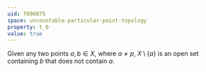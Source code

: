 ```yaml
---
uid: T000075
space: uncountable-particular-point-topology
property: t_0
value: true
---
```

Given any two points $a,b \in X$, where $a \ne p$, $X \setminus \{a\}$ is an open set containing $b$ that does not contain $a$.


